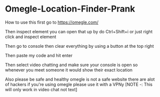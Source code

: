 # Omegle-Location-Finder-Prank

How to use this first go to https://omegle.com/

Then inspect element you can open that up by do Ctrl+Shift+i or just right click and inspect element 

Then go to console then clear everything by using a button at the top right 

Then paste my code and hit enter

Then select video chatting and make sure your console is open so whenever you meet someone it would show their exact location

Also please be safe and healthy omegle is not a safe website there are alot of hackers if you're using omegle please use it with a VPNy
[NOTE -: This will only work in video chat not text]
